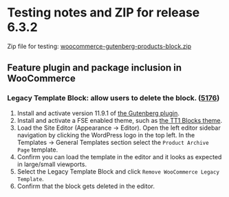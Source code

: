 # Testing notes and ZIP for release 6.3.2

Zip file for testing: [woocommerce-gutenberg-products-block.zip](https://github.com/woocommerce/woocommerce-gutenberg-products-block/files/7556942/woocommerce-gutenberg-products-block.zip)

## Feature plugin and package inclusion in WooCommerce

### Legacy Template Block: allow users to delete the block. ([5176](https://github.com/woocommerce/woocommerce-gutenberg-products-block/pull/5176))

1. Install and activate version 11.9.1 of [the Gutenberg plugin](https://wordpress.org/plugins/gutenberg/).
2. Install and activate a FSE enabled theme, such as [the TT1 Blocks theme](https://wordpress.org/themes/tt1-blocks/).
3. Load the Site Editor (Appearance → Editor). Open the left editor sidebar navigation by clicking the WordPress logo in the top left. In the Templates → General Templates section select the `Product Archive Page` template.
4. Confirm you can load the template in the editor and it looks as expected in large/small viewports.
5. Select the Legacy Template Block and click `Remove WooCommerce Legacy Template`.
6. Confirm that the block gets deleted in the editor.
